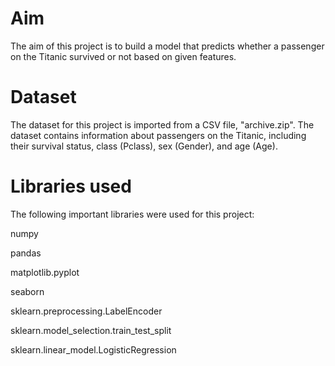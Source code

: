 # Aim
The aim of this project is to build a model that predicts whether a passenger on the Titanic survived or not based on given features.

# Dataset
The dataset for this project is imported from a CSV file, "archive.zip". The dataset contains information about passengers on the Titanic, including their survival status, class (Pclass), sex (Gender), and age (Age).

# Libraries used
The following important libraries were used for this project:

numpy

pandas

matplotlib.pyplot

seaborn

sklearn.preprocessing.LabelEncoder

sklearn.model_selection.train_test_split

sklearn.linear_model.LogisticRegression

